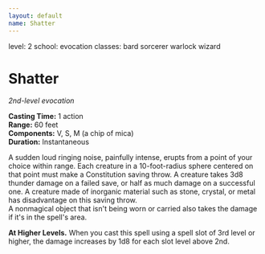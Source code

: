 ```yaml
---
layout: default
name: Shatter
---
```

level: 2
school: evocation
classes: bard
         sorcerer
         warlock
         wizard

# Shatter 
_2nd-level evocation_ 

**Casting Time:** 1 action    
**Range:** 60 feet    
**Components:** V, S, M (a chip of mica)    
**Duration:** Instantaneous 

A sudden loud ringing noise, painfully intense, erupts from a point of your choice within range. Each creature in a 10-foot-radius sphere centered on that point must make a Constitution saving throw. A creature takes 3d8 thunder damage on a failed save, or half as much damage on a successful one. A creature made of inorganic material such as stone, crystal, or metal has disadvantage on this saving throw.    
A nonmagical object that isn't being worn or carried also takes the damage if it's in the spell's area. 

**At Higher Levels.** When you cast this spell using a spell slot of 3rd level or higher, the damage increases by 1d8 for each slot level above 2nd. 